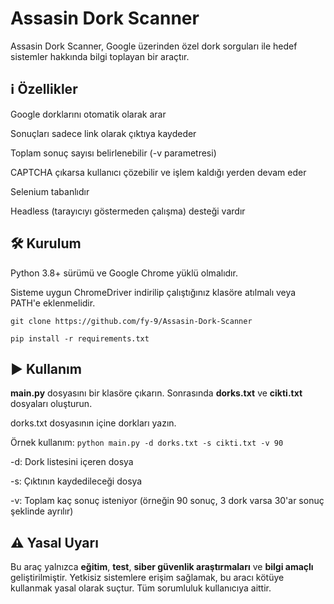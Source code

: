 # Assasin Dork Scanner

Assasin Dork Scanner, Google üzerinden özel dork sorguları ile hedef sistemler hakkında bilgi toplayan bir araçtır.

## ℹ️ Özellikler

Google dorklarını otomatik olarak arar

Sonuçları sadece link olarak çıktıya kaydeder

Toplam sonuç sayısı belirlenebilir (-v parametresi)

CAPTCHA çıkarsa kullanıcı çözebilir ve işlem kaldığı yerden devam eder

Selenium tabanlıdır

Headless (tarayıcıyı göstermeden çalışma) desteği vardır

## 🛠️ Kurulum

Python 3.8+ sürümü ve Google Chrome yüklü olmalıdır.

Sisteme uygun ChromeDriver indirilip çalıştığınız klasöre atılmalı veya PATH'e eklenmelidir.

`git clone https://github.com/fy-9/Assasin-Dork-Scanner`

`pip install -r requirements.txt`

## ▶️ Kullanım

**main.py** dosyasını bir klasöre çıkarın. Sonrasında **dorks.txt** ve **cikti.txt** dosyaları oluşturun.

dorks.txt dosyasının içine dorkları yazın.

Örnek kullanım: `python main.py -d dorks.txt -s cikti.txt -v 90`

-d: Dork listesini içeren dosya

-s: Çıktının kaydedileceği dosya

-v: Toplam kaç sonuç isteniyor (örneğin 90 sonuç, 3 dork varsa 30'ar sonuç şeklinde ayrılır)

## ⚠️ Yasal Uyarı
Bu araç yalnızca **eğitim**, **test**, **siber güvenlik araştırmaları** ve **bilgi amaçlı** geliştirilmiştir. Yetkisiz sistemlere erişim sağlamak, bu aracı kötüye kullanmak yasal olarak suçtur. Tüm sorumluluk kullanıcıya aittir.
